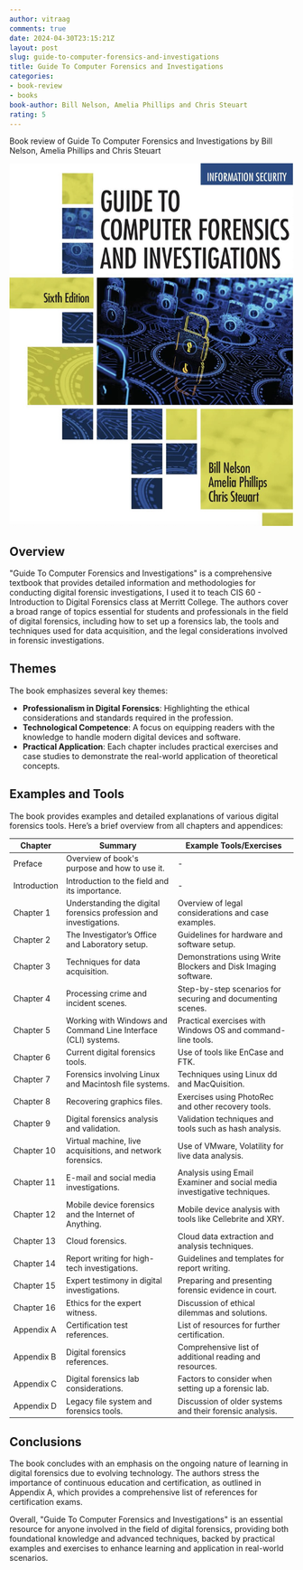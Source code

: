 ```yaml
---
author: vitraag
comments: true
date: 2024-04-30T23:15:21Z
layout: post
slug: guide-to-computer-forensics-and-investigations
title: Guide To Computer Forensics and Investigations
categories:
- book-review
- books
book-author: Bill Nelson, Amelia Phillips and Chris Steuart
rating: 5
---
```

Book review of Guide To Computer Forensics and Investigations by Bill Nelson, Amelia Phillips and Chris Steuart

![Guide To Computer Forensics and Investigations](/assets/images/books/guide-to-computer-forensics-and-investigations.jpg)

## Overview
"Guide To Computer Forensics and Investigations" is a comprehensive textbook that provides detailed information and methodologies for conducting digital forensic investigations, I used it to teach CIS 60 - Introduction to Digital Forensics class at Merritt College. The authors cover a broad range of topics essential for students and professionals in the field of digital forensics, including how to set up a forensics lab, the tools and techniques used for data acquisition, and the legal considerations involved in forensic investigations.

## Themes
The book emphasizes several key themes:
- **Professionalism in Digital Forensics**: Highlighting the ethical considerations and standards required in the profession.
- **Technological Competence**: A focus on equipping readers with the knowledge to handle modern digital devices and software.
- **Practical Application**: Each chapter includes practical exercises and case studies to demonstrate the real-world application of theoretical concepts.

## Examples and Tools
The book provides examples and detailed explanations of various digital forensics tools. Here’s a brief overview from all chapters and appendices:

| Chapter | Summary | Example Tools/Exercises |
|---------|---------|-------------------------|
| Preface | Overview of book's purpose and how to use it. | - |
| Introduction | Introduction to the field and its importance. | - |
| Chapter 1 | Understanding the digital forensics profession and investigations. | Overview of legal considerations and case examples. |
| Chapter 2 | The Investigator’s Office and Laboratory setup. | Guidelines for hardware and software setup. |
| Chapter 3 | Techniques for data acquisition. | Demonstrations using Write Blockers and Disk Imaging software. |
| Chapter 4 | Processing crime and incident scenes. | Step-by-step scenarios for securing and documenting scenes. |
| Chapter 5 | Working with Windows and Command Line Interface (CLI) systems. | Practical exercises with Windows OS and command-line tools. |
| Chapter 6 | Current digital forensics tools. | Use of tools like EnCase and FTK. |
| Chapter 7 | Forensics involving Linux and Macintosh file systems. | Techniques using Linux dd and MacQuisition. |
| Chapter 8 | Recovering graphics files. | Exercises using PhotoRec and other recovery tools. |
| Chapter 9 | Digital forensics analysis and validation. | Validation techniques and tools such as hash analysis. |
| Chapter 10 | Virtual machine, live acquisitions, and network forensics. | Use of VMware, Volatility for live data analysis. |
| Chapter 11 | E-mail and social media investigations. | Analysis using Email Examiner and social media investigative techniques. |
| Chapter 12 | Mobile device forensics and the Internet of Anything. | Mobile device analysis with tools like Cellebrite and XRY. |
| Chapter 13 | Cloud forensics. | Cloud data extraction and analysis techniques. |
| Chapter 14 | Report writing for high-tech investigations. | Guidelines and templates for report writing. |
| Chapter 15 | Expert testimony in digital investigations. | Preparing and presenting forensic evidence in court. |
| Chapter 16 | Ethics for the expert witness. | Discussion of ethical dilemmas and solutions. |
| Appendix A | Certification test references. | List of resources for further certification. |
| Appendix B | Digital forensics references. | Comprehensive list of additional reading and resources. |
| Appendix C | Digital forensics lab considerations. | Factors to consider when setting up a forensic lab. |
| Appendix D | Legacy file system and forensics tools. | Discussion of older systems and their forensic analysis. |

## Conclusions
The book concludes with an emphasis on the ongoing nature of learning in digital forensics due to evolving technology. The authors stress the importance of continuous education and certification, as outlined in Appendix A, which provides a comprehensive list of references for certification exams.

Overall, "Guide To Computer Forensics and Investigations" is an essential resource for anyone involved in the field of digital forensics, providing both foundational knowledge and advanced techniques, backed by practical examples and exercises to enhance learning and application in real-world scenarios.